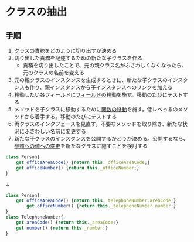 # クラスの抽出

## 手順
1. クラスの責務をどのように切り出すか決める
2. 切り出した責務を記述するための新たな子クラスを作る
   - 責務を切り出したことで、元の親クラス名がふさわしくなくなったら、元のクラスの名前を変える
3. 元の親クラスのインスタンスを生成するときに、新たな子クラスのインスタンスも作り、親インスタンスから子インスタンスへのリンクを加える
4. 移動したい各フィールドに[フィールドの移動](フィールドの移動.md)を施す。移動のたびにテストする
5. メソッドを子クラスに移動するために[関数の移動](関数の移動.md)を施す。低レベっるのメソッドから着手する。移動のたびにテストする
6. 両クラスのインタフェースを見直す。不要なメソッドを取り除き、新たな状況にふさわしい名前に変更する
7. 新たな子クラスのインスタンスを公開するかどうか決める。公開するなら、[参照への値への変更](参照への値への変更.md)を新たなクラスに施すことを検討する

```js
class Person{
	get officeAreaCode() {return this._officeAreaCode;}
	get officeNumber() {return this._officeNumber;}
}
```
↓
```js
class Person{
	get officeAreaCode() {return this._telephoneNumber.areaCode;}
		get officeNumber() {return this._telephoneNumber.number;}
}
class TelephoneNumber{
	get areaCode() {return this._areaCode;}
	get number() {return this._number;}
}
```